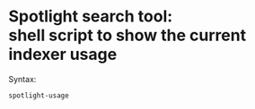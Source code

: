 # Spotlight search tool:<br>shell script to show the current indexer usage

Syntax:

    spotlight-usage
